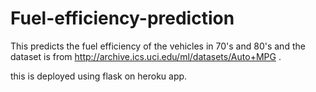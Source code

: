 # Fuel-efficiency-prediction

This predicts the fuel efficiency of the vehicles in 70's and 80's  and 
the dataset is from http://archive.ics.uci.edu/ml/datasets/Auto+MPG .

this is deployed using flask on heroku app.

